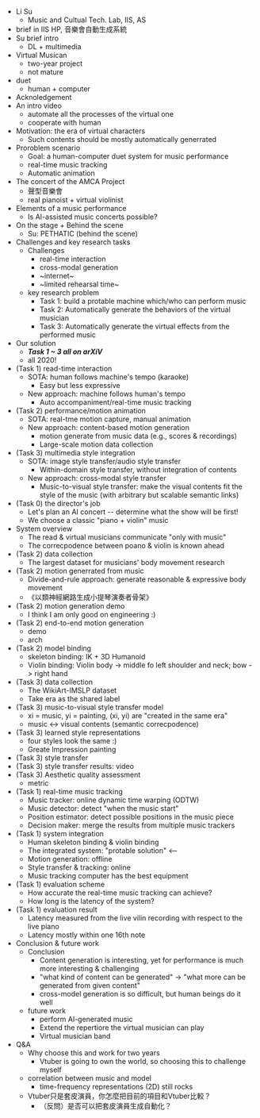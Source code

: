 - Li Su
    - Music and Cultual Tech. Lab, IIS, AS
- brief in IIS HP, 音樂會自動生成系統
- Su brief intro
    - DL + multimedia
- Virtual Musican
    - two-year project
    - not mature
- duet
    - human + computer
- Acknoledgement
- An intro video
    - automate all the processes of the virtual one
    - cooperate with human
- Motivation: the era of virtual characters
    - Such contents should be mostly automatically generrated
- Proroblem scenario
    - Goal: a human-computer duet system for music performance
    - real-time music tracking
    - Automatic animation
- The concert of the AMCA Project
    - 聲型音樂會
    - real pianoist + virtual violinist
- Elements of a music performance
    - Is AI-assisted music concerts possible?
- On the stage + Behind the scene
    - Su: PETHATIC (behind the scene)
- Challenges and key research tasks
    - Challenges
        - real-time interaction
        - cross-modal generation
        - ~internet~
        - ~limited rehearsal time~
    - key research problem
        - Task 1: build a protable machine which/who can perform music
        - Task 2: Automatically generate the behaviors of the virtual musician
        - Task 3: Automatically generate the virtual effects from the performed music
- Our solution
    - ***Task 1 ~ 3 all on arXiV***
    - all 2020!
- (Task 1) read-time interaction
    - SOTA: human follows machine's tempo (karaoke)
        - Easy but less expressive
    - New approach: machine follows human's tempo
        - Auto accompaniment/real-time music tracking
- (Task 2) performance/motion animation
    - SOTA: real-tme motion capture, manual animation
    - New approach: content-based motion generation
        - motion generate from music data (e.g., scores & recordings)
        - Large-scale motion data collection
- (Task 3) multimedia style integration
    - SOTA: image style transfer/audio style transfer
        - Within-domain style transfer, without integration of contents
    - New approach: cross-modal style transfer
        - Music-to-visual style transfer: make the visual contents
fit the style of the music (with arbitrary but scalable semantic links)
- (Task 0) the director's job
    - Let's plan an AI concert -- determine what the show will be first!
    - We choose a classic "piano + violin" music
- System overview
    - The read & virtual musicians communicate "only with music"
    - The correcpodence between poano & violin is known ahead
- (Task 2) data collection
    - The largest dataset for musicians' body movement research
- (Task 2) motion generrated from music
    - Divide-and-rule approach: generate reasonable & expressive body movement
    - 《以類神經網路生成小提琴演奏者骨架》
- (Task 2) motion generation demo
    - I think I am only good on engineering :)
- (Task 2) end-to-end motion generation
    - demo
    - arch
- (Task 2) model binding
    - skeleton binding: IK + 3D Humanoid
    - Violin binding: Violin body -> middle fo left shoulder and neck; bow -> right hand
- (Task 3) data collection
    - The WikiArt-IMSLP dataset
    - Take era as the shared label
- (Task 3) music-to-visual style transfer model
    - xi = music, yi = painting, (xi, yi) are "created in the same era"
    - music <-> visual contents (semantic correcpodence)
- (Task 3) learned style representations
    - four styles look the same :)
    - Greate Impression painting
- (Task 3) style transfer
- (Task 3) style transfer results: video
- (Task 3) Aesthetic quality assessment
    - metric
- (Task 1) real-time music tracking
    - Music tracker: online dynamic time warping (ODTW)
    - Music detector: detect "when the music start"
    - Position estimator: detect possible positions in the music piece
    - Decision maker: merge the results from multiple music trackers
- (Task 1) system integration
    - Human skeleton binding & violin binding
    - The integrated system: "protable solution" <--
    - Motion generation: offline
    - Style transfer & tracking: online
    - Music tracking computer has the best equipment
- (Task 1) evaluation scheme
    - How accurate the real-time music tracking can achieve?
    - How long is the latency of the system?
- (Task 1) evaluation result
    - Latency measured from the live vilin recording with respect to the live piano
    - Latency mostly within one 16th note
- Conclusion & future work
    - Conclusion
        - Content generation is interesting, yet for performance is much more interesting
& challenging
        - "what kind of content can be generated" -> "what more can be generated from
given content"
        - cross-model generation is so difficult, but human beings do it well
    - future work
        - perform AI-generated music
        - Extend the repertiore the virtual musician can play
        - Virtual musician band
- Q&A
    - Why choose this and work for two years
        - Vtuber is going to own the world, so choosing this to challenge myself
    - correlation between music and model
        - time-frequency representations (2D) still rocks
    - Vtuber只是套皮演員，你怎麼把目前的項目和Vtuber比較？
        - （反問）是否可以把套皮演員生成自動化？
